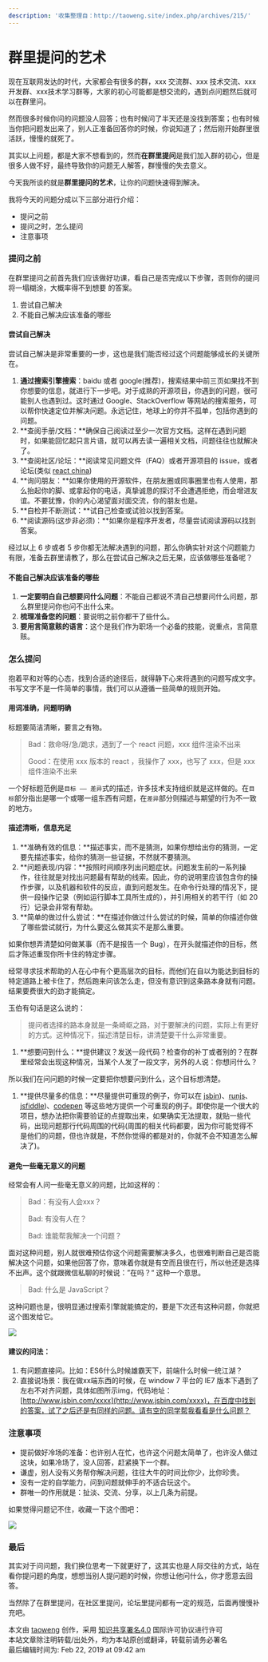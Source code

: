 ```yaml
---
description: '收集整理自：http://taoweng.site/index.php/archives/215/'
---
```


# 群里提问的艺术

现在互联网发达的时代，大家都会有很多的群，xxx 交流群、xxx 技术交流、xxx开发群、xxx技术学习群等，大家的初心可能都是想交流的，遇到点问题然后就可以在群里问。

然而很多时候你问的问题没人回答；也有时候问了半天还是没找到答案；也有时候当你把问题发出来了，别人正准备回答你的时候，你说知道了；然后刚开始群里很活跃，慢慢的就死了。

其实以上问题，都是大家不想看到的，然而**在群里提问**是我们加入群的初心，但是很多人做不好，最终导致你的问题无人解答，群慢慢的失去意义。

今天我所谈的就是**群里提问的艺术**，让你的问题快速得到解决。

我将今天的问题分成以下三部分进行介绍：

* 提问之前
* 提问之时，怎么提问
* 注意事项

### 提问之前 <a id="directory044929213428801451"></a>

在群里提问之前首先我们应该做好功课，看自己是否完成以下步骤，否则你的提问将一塌糊涂，大概率得不到想要 的答案。

1. 尝试自己解决
2. 不能自己解决应该准备的哪些

#### 尝试自己解决 <a id="directory044929213428801452"></a>

尝试自己解决是非常重要的一步，这也是我们能否经过这个问题能够成长的关键所在。

1. **通过搜索引擎搜索**：baidu 或者 google\(推荐\)，搜索结果中前三页如果找不到你想要的信息，就进行下一步吧。对于成熟的开源项目，你遇到的问题，很可能别人也遇到过。这时通过 Google、StackOverflow 等网站的搜索服务，可以帮你快速定位并解决问题。永远记住，地球上的你并不孤单，包括你遇到的问题。
2. **查阅手册/文档：**确保自己阅读过至少一次官方文档。这样在遇到问题时，如果能回忆起只言片语，就可以再去读一遍相关文档，问题往往也就解决了。
3. **查阅社区/论坛：**阅读常见问题文件（FAQ）或者开源项目的 issue，或者论坛\(类似 [react china](http://react-china.org/)\)
4. **询问朋友：**如果你使用的开源软件，在朋友圈或同事圈里也有人使用，那么抬起你的脚、或拿起你的电话，真挚诚恳的探讨不会遭遇拒绝，而会增进友谊。不要犹豫，你的内心渴望面对面交流，你的朋友也是。
5. **自检并不断测试：**试自己检查或试验以找到答案。
6. **阅读源码\(这步非必须\)：**如果你是程序开发者，尽量尝试阅读源码以找到答案。

经过以上 6 步或者 5 步你都无法解决遇到的问题，那么你确实针对这个问题能力有限，准备去群里请教了，那么在尝试自己解决之后无果，应该做哪些准备呢？

#### 不能自己解决应该准备的哪些 <a id="directory044929213428801453"></a>

1. **一定要明白自己想要问什么问题**：不能自己都说不清自己想要问什么问题，那么群里提问你也问不出什么来。
2. **梳理准备您的问题**：要说明之前你都干了些什么。
3. **要用言简意赅的语言**：这个是我们作为职场一个必备的技能，说重点，言简意赅。

### 怎么提问 <a id="directory044929213428801454"></a>

抱着平和对等的心态，找到合适的途径后，就得静下心来将遇到的问题写成文字。书写文字不是一件简单的事情，我们可以从遵循一些简单的规则开始。

#### 用词准确，问题明确 <a id="directory044929213428801455"></a>

标题要简洁清晰，要言之有物。

> Bad：救命呀/急/跪求，遇到了一个 react 问题，xxx 组件渲染不出来
>
> Good：在使用 xxx 版本的 react ，我操作了 xxx，也写了 xxx，但是 xxx 组件渲染不出来

一个好标题范例是`目标 —— 差异`式的描述，许多技术支持组织就是这样做的。在`目标`部分指出是哪一个或哪一组东西有问题，在`差异`部分则描述与期望的行为不一致的地方。

#### 描述清晰，信息充足 <a id="directory044929213428801456"></a>

1. **准确有效的信息：**描述事实，而不是猜测，如果你想给出你的猜测，一定要先描述事实，给你的猜测一些证据，不然就不要猜测。
2. **问题表现/内容：**按照时间顺序列出问题症状。问题发生前的一系列操作，往往就是对找出问题最有帮助的线索。因此，你的说明里应该包含你的操作步骤，以及机器和软件的反应，直到问题发生。在命令行处理的情况下，提供一段操作记录（例如运行脚本工具所生成的），并引用相关的若干行（如 20 行）记录会非常有帮助。
3. **简单的做过什么尝试：**在描述你做过什么尝试的时候，简单的你描述你做了哪些尝试就行，为什么要这么做其实不是那么重要。

如果你想弄清楚如何做某事（而不是报告一个 Bug），在开头就描述你的目标，然后才陈述重现你所卡住的特定步骤。

经常寻求技术帮助的人在心中有个更高层次的目标，而他们在自以为能达到目标的特定道路上被卡住了，然后跑来问该怎么走，但没有意识到这条路本身就有问题。结果要费很大的劲才能搞定。

玉伯有句话是这么说的：

> 提问者选择的路本身就是一条崎岖之路，对于要解决的问题，实际上有更好的方式。这种情况下，描述清楚目标，讲清楚要干什么非常重要。

1. **想要问到什么：**提供建议？发送一段代码？检查你的补丁或者别的？在群里经常会出现这种情况，当某个人发了一段文字，另外的人说：你想问什么？

所以我们在问问题的时候一定要把你想要问到什么，这个目标想清楚。

1. **提供尽量多的信息：**尽量提供可重现的例子，你可以在 [jsbin](http://taoweng.site/index.php/archives/215/[http://www.jsbin.com])\)、[runjs](http://runjs.cn/)、[jsfiddle](http://taoweng.site/index.php/archives/215/[http://www.jsfiddle.net])\)、[codepen](http://codepen.io/) 等这些地方提供一个可重现的例子。即使你是一个很大的项目，想办法把你需要验证的点提取出来，如果确实无法提取，就贴一些代码，出现问题那行代码周围的代码\(周围的相关代码都要，因为你可能觉得不是他们的问题，但也许就是，不然你觉得的都是对的，你就不会不知道怎么解决了\)。

#### 避免一些毫无意义的问题 <a id="directory044929213428801457"></a>

经常会有人问一些毫无意义的问题，比如这样的：

> Bad：有没有人会xxx？
>
> Bad: 有没有人在？
>
> Bad: 谁能帮我解决一个问题？

面对这种问题，别人就很难预估你这个问题需要解决多久，也很难判断自己是否能解决这个问题，如果他回答了你，意味着你就是有空而且很在行，所以他还是选择不出声。这个就跟微信私聊的时候说：”在吗？“ 这种一个意思。

> Bad: 什么是 JavaScript？

这种问题也是，很明显通过搜索引擎就能搞定的，要是下次还有这种问题，你就把这个图发给它。

![](../../.gitbook/assets/qun-li-ti-wen-de-yi-shu-01.jpg)

#### 建议的问法： <a id="directory044929213428801458"></a>

1. 有问题直接问。比如：ES6什么时候雄霸天下，前端什么时候一统江湖？
2. 直接说场景：我在做xx端东西的时候，在 window 7 平台的 IE7 版本下遇到了左右不对齐问题，具体如图所示img，代码地址：[http://www.jsbin.com/xxxx](http://www.jsbin.com/xxxx)，在百度中找到的答案，试了之后还是有同样的问题。请有空的同学帮我看看是什么问题？

### 注意事项 <a id="directory044929213428801459"></a>

* 提前做好冷场的准备：也许别人在忙，也许这个问题太简单了，也许没人做过这块，如果冷场了，没人回答，赶紧换下一个群。
* 谦虚，别人没有义务帮你解决问题，往往大牛的时间比你少，比你珍贵。
* 没有一定的自学能力，问到问题就伸手的不适合玩这个。
* 群唯一的作用就是：扯淡、交流、分享，以上几条为前提。

如果觉得问题记不住，收藏一下这个图吧：

![](../../.gitbook/assets/qun-li-ti-wen-de-yi-shu-02.jpg)

### 最后 <a id="directory0449292134288014510"></a>

其实对于问问题，我们换位思考一下就更好了，这其实也是人际交往的方式，站在看你提问题的角度，想想当别人提问题的时候，你想让他问什么，你才愿意去回答。

当然除了在群里提问，在社区里提问，论坛里提问都有一定的规范，后面再慢慢补充吧。

本文由 [taoweng](http://taoweng.site/index.php/author/1/) 创作，采用 [知识共享署名4.0](https://creativecommons.org/licenses/by/4.0/) 国际许可协议进行许可  
本站文章除注明转载/出处外，均为本站原创或翻译，转载前请务必署名  
最后编辑时间为: Feb 22, 2019 at 09:42 am

